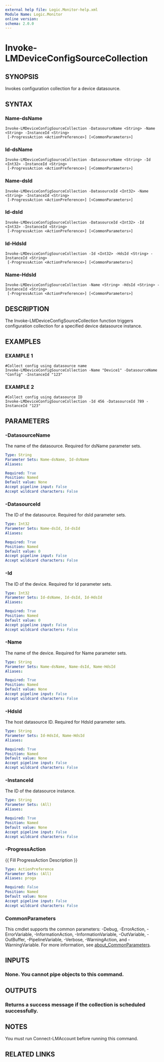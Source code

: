 ```yaml
---
external help file: Logic.Monitor-help.xml
Module Name: Logic.Monitor
online version:
schema: 2.0.0
---
```


# Invoke-LMDeviceConfigSourceCollection

## SYNOPSIS
Invokes configuration collection for a device datasource.

## SYNTAX

### Name-dsName
```
Invoke-LMDeviceConfigSourceCollection -DatasourceName <String> -Name <String> -InstanceId <String>
 [-ProgressAction <ActionPreference>] [<CommonParameters>]
```

### Id-dsName
```
Invoke-LMDeviceConfigSourceCollection -DatasourceName <String> -Id <Int32> -InstanceId <String>
 [-ProgressAction <ActionPreference>] [<CommonParameters>]
```

### Name-dsId
```
Invoke-LMDeviceConfigSourceCollection -DatasourceId <Int32> -Name <String> -InstanceId <String>
 [-ProgressAction <ActionPreference>] [<CommonParameters>]
```

### Id-dsId
```
Invoke-LMDeviceConfigSourceCollection -DatasourceId <Int32> -Id <Int32> -InstanceId <String>
 [-ProgressAction <ActionPreference>] [<CommonParameters>]
```

### Id-HdsId
```
Invoke-LMDeviceConfigSourceCollection -Id <Int32> -HdsId <String> -InstanceId <String>
 [-ProgressAction <ActionPreference>] [<CommonParameters>]
```

### Name-HdsId
```
Invoke-LMDeviceConfigSourceCollection -Name <String> -HdsId <String> -InstanceId <String>
 [-ProgressAction <ActionPreference>] [<CommonParameters>]
```

## DESCRIPTION
The Invoke-LMDeviceConfigSourceCollection function triggers configuration collection for a specified device datasource instance.

## EXAMPLES

### EXAMPLE 1
```
#Collect config using datasource name
Invoke-LMDeviceConfigSourceCollection -Name "Device1" -DatasourceName "Config" -InstanceId "123"
```

### EXAMPLE 2
```
#Collect config using datasource ID
Invoke-LMDeviceConfigSourceCollection -Id 456 -DatasourceId 789 -InstanceId "123"
```

## PARAMETERS

### -DatasourceName
The name of the datasource.
Required for dsName parameter sets.

```yaml
Type: String
Parameter Sets: Name-dsName, Id-dsName
Aliases:

Required: True
Position: Named
Default value: None
Accept pipeline input: False
Accept wildcard characters: False
```

### -DatasourceId
The ID of the datasource.
Required for dsId parameter sets.

```yaml
Type: Int32
Parameter Sets: Name-dsId, Id-dsId
Aliases:

Required: True
Position: Named
Default value: 0
Accept pipeline input: False
Accept wildcard characters: False
```

### -Id
The ID of the device.
Required for Id parameter sets.

```yaml
Type: Int32
Parameter Sets: Id-dsName, Id-dsId, Id-HdsId
Aliases:

Required: True
Position: Named
Default value: 0
Accept pipeline input: False
Accept wildcard characters: False
```

### -Name
The name of the device.
Required for Name parameter sets.

```yaml
Type: String
Parameter Sets: Name-dsName, Name-dsId, Name-HdsId
Aliases:

Required: True
Position: Named
Default value: None
Accept pipeline input: False
Accept wildcard characters: False
```

### -HdsId
The host datasource ID.
Required for HdsId parameter sets.

```yaml
Type: String
Parameter Sets: Id-HdsId, Name-HdsId
Aliases:

Required: True
Position: Named
Default value: None
Accept pipeline input: False
Accept wildcard characters: False
```

### -InstanceId
The ID of the datasource instance.

```yaml
Type: String
Parameter Sets: (All)
Aliases:

Required: True
Position: Named
Default value: None
Accept pipeline input: False
Accept wildcard characters: False
```

### -ProgressAction
{{ Fill ProgressAction Description }}

```yaml
Type: ActionPreference
Parameter Sets: (All)
Aliases: proga

Required: False
Position: Named
Default value: None
Accept pipeline input: False
Accept wildcard characters: False
```

### CommonParameters
This cmdlet supports the common parameters: -Debug, -ErrorAction, -ErrorVariable, -InformationAction, -InformationVariable, -OutVariable, -OutBuffer, -PipelineVariable, -Verbose, -WarningAction, and -WarningVariable. For more information, see [about_CommonParameters](http://go.microsoft.com/fwlink/?LinkID=113216).

## INPUTS

### None. You cannot pipe objects to this command.
## OUTPUTS

### Returns a success message if the collection is scheduled successfully.
## NOTES
You must run Connect-LMAccount before running this command.

## RELATED LINKS
